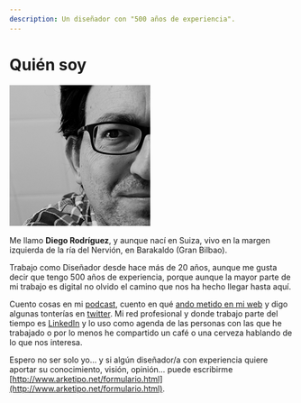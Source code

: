 ```yaml
---
description: Un diseñador con "500 años de experiencia".
---
```


# Quién soy

![](.gitbook/assets/diego%20%281%29.png)

Me llamo **Diego Rodríguez**, y aunque nací en Suiza, vivo en la margen izquierda de la ría del Nervión, en Barakaldo \(Gran Bilbao\).‌

Trabajo como Diseñador desde hace más de 20 años, aunque me gusta decir que tengo 500 años de experiencia, porque aunque la mayor parte de mi trabajo es digital no olvido el camino que nos ha hecho llegar hasta aquí.

Cuento cosas en mi [podcast](https://anchor.fm/designeskola), cuento en qué [ando metido en mi web](http://arketipo.net/) y digo algunas tonterías en [twitter](https://twitter.com/arketipo/). Mi red profesional y donde trabajo parte del tiempo es [LinkedIn](https://www.linkedin.com/in/arketipo/) y lo uso como agenda de las personas con las que he trabajado o por lo menos he compartido un café o una cerveza hablando de lo que nos interesa.

Espero no ser solo yo… y si algún diseñador/a con experiencia quiere aportar su conocimiento, visión, opinión… puede escribirme [http://www.arketipo.net/formulario.html](http://www.arketipo.net/formulario.html).



